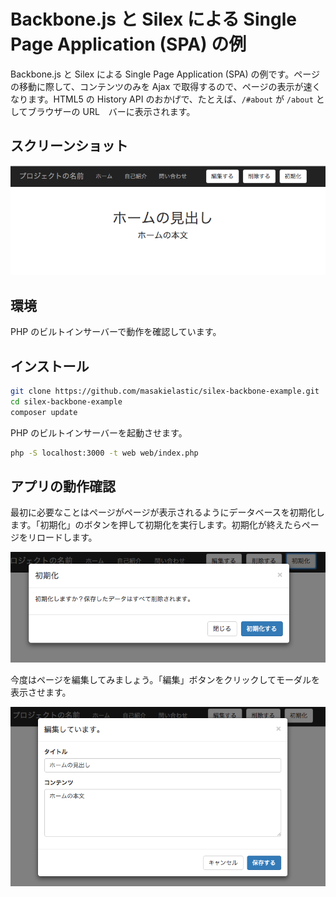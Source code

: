 
Backbone.js と Silex による Single Page Application (SPA) の例
=============================================================

Backbone.js と Silex による Single Page Application (SPA) の例です。ページの移動に際して、コンテンツのみを Ajax で取得するので、ページの表示が速くなります。HTML5 の History API のおかげで、たとえば、`/#about` が `/about` としてブラウザーの URL　バーに表示されます。


スクリーンショット
---------------

![スクリーンショット](screenshot.png "スクリーンショット")

環境
----

PHP のビルトインサーバーで動作を確認しています。


インストール
-----------

```bash
git clone https://github.com/masakielastic/silex-backbone-example.git
cd silex-backbone-example
composer update
```

PHP のビルトインサーバーを起動させます。

```bash
php -S localhost:3000 -t web web/index.php
```

アプリの動作確認
-------------

最初に必要なことはページがページが表示されるようにデータベースを初期化します。「初期化」のボタンを押して初期化を実行します。初期化が終えたらページをリロードします。

![スクリーンショットその2](screenshot2.png "スクリーンショットその2")

今度はページを編集してみましょう。「編集」ボタンをクリックしてモーダルを表示させます。


![スクリーンショットその3](screenshot3.png "スクリーンショットその3")